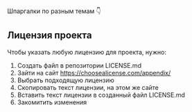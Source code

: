 Шпаргалки по разным темам 👇

## Лицензия проекта
Чтобы указать любую лицензию для проекта, нужно:
  1. Cоздать файл в репозитории LICENSE.md
  2. Зайти на сайт https://choosealicense.com/appendix/
  3. Выбрать подходящую лицензию
  4. Скопировать текст лицензии, на этом же сайте
  5. Вставить текст лицензии в созданный файл LICENSE.md
  6. Закомитить изменения
